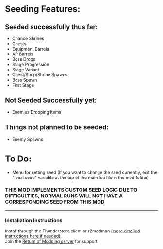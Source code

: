 # Seeding Features:
## Seeded successfully thus far:
- Chance Shrines
- Chests
- Equipment Barrels
- XP Barrels
- Boss Drops
- Stage Progression
- Stage Variant
- Chest/Shop/Shrine Spawns
- Boss Spawn
- First Stage

## Not Seeded Successfully yet:
- Enemies Dropping Items

## Things not planned to be seeded:
- Enemy Spawns 

# To Do:
- Menu for setting seed (If you want to change the seed currently, edit the "local seed" variable at the top of the main.lua file in the mod folder)

### THIS MOD IMPLEMENTS CUSTOM SEED LOGIC DUE TO DIFFICULTIES, NORMAL RUNS WILL NOT HAVE A CORRESPONDING SEED FROM THIS MOD

---

### Installation Instructions
Install through the Thunderstore client or r2modman [(more detailed instructions here if needed)](https://return-of-modding.github.io/ModdingWiki/Playing/Getting-Started/).  
Join the [Return of Modding server](https://discord.gg/VjS57cszMq) for support.  